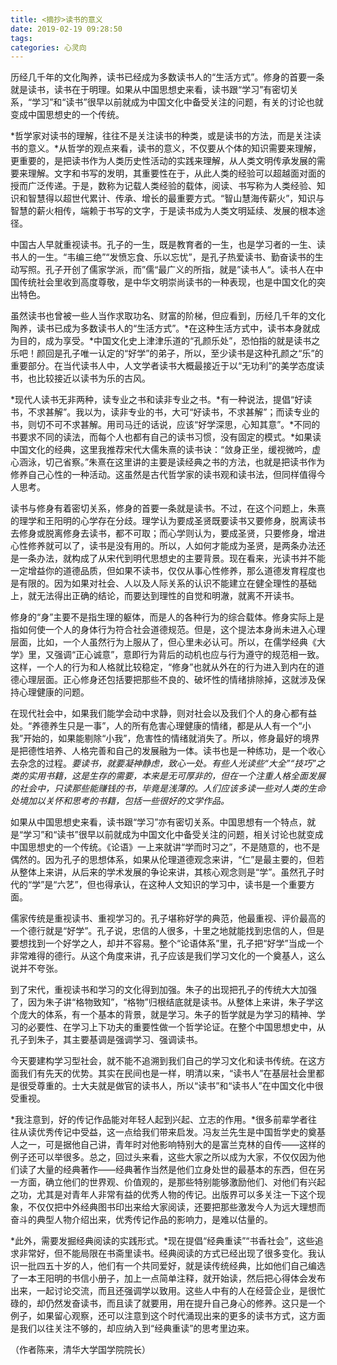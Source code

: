 ```yaml
---
title: <摘抄>读书的意义
date: 2019-02-19 09:28:50
tags:
categories: 心灵向
---
```


历经几千年的文化陶养，读书已经成为多数读书人的“生活方式”。修身的首要一条就是读书，读书在于明理。如果从中国思想史来看，读书跟“学习”有密切关系，“学习”和“读书”很早以前就成为中国文化中备受关注的问题，有关的讨论也就变成中国思想史的一个传统。

*哲学家对读书的理解，往往不是关注读书的种类，或是读书的方法，而是关注读书的意义。*从哲学的观点来看，读书的意义，不仅要从个体的知识需要来理解，更重要的，是把读书作为人类历史性活动的实践来理解，从人类文明传承发展的需要来理解。文字和书写的发明，其重要性在于，从此人类的经验可以超越面对面的授而广泛传递。于是，数称为记载人类经验的载体，阅读、书写称为人类经验、知识和智慧得以超世代累计、传承、增长的最重要方式。“智山慧海传薪火”，知识与智慧的薪火相传，端赖于书写的文字，于是读书成为人类文明延续、发展的根本途径。

中国古人早就重视读书。孔子的一生，既是教育者的一生，也是学习者的一生、读书人的一生。“韦编三绝”“发愤忘食、乐以忘忧”，是孔子热爱读书、勤奋读书的生动写照。孔子开创了儒家学派，而”儒“最广义的所指，就是”读书人“。读书人在中国传统社会里收到高度尊敬，是中华文明崇尚读书的一种表现，也是中国文化的突出特色。

虽然读书也曾被一些人当作求取功名、财富的阶梯，但应看到，历经几千年的文化陶养，读书已成为多数读书人的“生活方式”。*在这种生活方式中，读书本身就成为目的，成为享受。*中国文化史上津津乐道的“孔颜乐处”，恐怕指的就是读书之乐吧！颜回是孔子唯一认定的“好学”的弟子，所以，至少读书是这种孔颜之“乐”的重要部分。在当代读书人中，人文学者读书大概最接近于以“无功利”的美学态度读书，也比较接近以读书为乐的古风。

*现代人读书无非两种，读专业之书和读非专业之书。*有一种说法，提倡“好读书，不求甚解”。我以为，读非专业的书，大可“好读书，不求甚解”；而读专业的书，则切不可不求甚解。用司马迁的话说，应该“好学深思，心知其意”。*不同的书要求不同的读法，而每个人也都有自己的读书习惯，没有固定的模式。*如果读中国文化的经典，这里我推荐宋代大儒朱熹的读书诀：“敛身正坐，缓视微吟，虚心涵泳，切己省察。”朱熹在这里讲的主要是读经典之书的方法，也就是把读书作为修养自己心性的一种活动。这虽然是古代哲学家的读书观和读书法，但同样值得今人思考。

读书与修身有着密切关系，修身的首要一条就是读书。不过，在这个问题上，朱熹的理学和王阳明的心学存在分歧。理学认为要成圣贤既要读书又要修身，脱离读书去修身或脱离修身去读书，都不可取；而心学则认为，要成圣贤，只要修身，增进心性修养就可以了，读书是没有用的。所以，人如何才能成为圣贤，是两条办法还是一条办法，就构成了从宋代到明代思想史的主要背景。现在看来，光读书并不能一定增益你的道德品质，但如果不读书，仅仅从事心性修养，那么道德发育程度也是有限的。因为如果对社会、人以及人际关系的认识不能建立在健全理性的基础上，就无法得出正确的结论，而要达到理性的自觉和明澈，就离不开读书。

修身的“身”主要不是指生理的躯体，而是人的各种行为的综合载体。修身实际上是指如何使一个人的身体行为符合社会道德规范。但是，这个提法本身尚未进入心理层面，比如，一个人虽然行为上服从了，但心里未必认可。所以，在儒学经典《大学》里，又强调“正心诚意”，意即行为背后的动机也应与行为遵守的规范相一致。这样，一个人的行为和人格就比较稳定，“修身”也就从外在的行为进入到内在的道德心理层面。正心修身还包括要把那些不良的、破坏性的情绪排除掉，这就涉及保持心理健康的问题。

在现代社会中，如果我们能学会动中求静，则对社会以及我们个人的身心都有益处。“养德养生只是一事”，人的所有危害心理健康的情绪，都是从人有一个“小我”开始的，如果能剔除“小我”，危害性的情绪就消失了。所以，修身最好的境界是把德性培养、人格完善和自己的发展融为一体。读书也是一种练功，是一个收心去杂念的过程。*要读书，就要凝神静虑，致心一处。有些人光读些“大全”“技巧”之类的实用书籍，这是生存的需要，本来是无可厚非的，但在一个注重人格全面发展的社会中，只读那些能赚钱的书，毕竟是浅薄的。人们应该多读一些对人类的生命处境加以关怀和思考的书籍，包括一些很好的文学作品。*

如果从中国思想史来看，读书跟“学习”亦有密切关系。中国思想有一个特点，就是“学习”和“读书”很早以前就成为中国文化中备受关注的问题，相关讨论也就变成中国思想史的一个传统。《论语》一上来就讲“学而时习之”，不是随意的，也不是偶然的。因为孔子的思想体系，如果从伦理道德观念来讲，“仁”是最主要的，但若从整体上来讲，从后来的学术发展的争论来讲，其核心观念则是“学”。虽然孔子时代的“学”是“六艺”，但也得承认，在这种人文知识的学习中，读书是一个重要方面。

儒家传统是重视读书、重视学习的。孔子堪称好学的典范，他最重视、评价最高的一个德行就是“好学”。孔子说，忠信的人很多，十里之地就能找到忠信的人，但是要想找到一个好学之人，却并不容易。整个“论语体系”里，孔子把“好学”当成一个非常难得的德行。从这个角度来讲，孔子应该是我们学习文化的一个奠基人，这么说并不夸张。

到了宋代，重视读书和学习的文化得到加强。朱子的出现把孔子的传统大大加强了，因为朱子讲“格物致知”，“格物”归根结底就是读书。从整体上来讲，朱子学这个庞大的体系，有一个基本的背景，就是学习。朱子的哲学就是为学习的精神、学习的必要性、在学习上下功夫的重要性做一个哲学论证。在整个中国思想史中，从孔子到朱子，其主要基调是强调学习、强调读书。

今天要建构学习型社会，就不能不追溯到我们自己的学习文化和读书传统。在这方面我们有先天的优势。其实在民间也是一样，明清以来，“读书人”在基层社会里都是很受尊重的。士大夫就是做官的读书人，所以“读书”和“读书人”在中国文化中很受重视。

*我注意到，好的传记作品能对年轻人起到兴起、立志的作用。*很多前辈学者往往从读优秀传记中受益，这一点给我们带来启发。冯友兰先生是中国哲学史的奠基人之一，可是据他自己讲，青年时对他影响特别大的是富兰克林的自传——这样的例子还可以举很多。总之，回过头来看，这些大家之所以成为大家，不仅仅因为他们读了大量的经典著作——经典著作当然是他们立身处世的最基本的东西，但在另一方面，确立他们的世界观、价值观的，是那些特别能够激励他们、对他们有兴起之功，尤其是对青年人非常有益的优秀人物的传记。出版界可以多关注一下这个现象，不仅仅把中外经典图书印出来给大家阅读，还要把那些激发今人为远大理想而奋斗的典型人物介绍出来，优秀传记作品的影响力，是难以估量的。

*此外，需要发掘经典阅读的实践形式。*现在提倡“经典重读”“书香社会”，这些追求非常好，但不能局限在书斋里读书。经典阅读的方式已经出现了很多变化。我认识一批四五十岁的人，他们有一个共同爱好，就是读传统经典，比如他们自己编选了一本王阳明的书信小册子，加上一点简单注释，就开始读，然后把心得体会发布出来，一起讨论交流，而且还强调学以致用。这些人中有的人在经营企业，是很忙碌的，却仍然发奋读书，而且读了就要用，用在提升自己身心的修养。这只是一个例子，如果留心观察，还可以注意到这个时代涌现出来的更多的读书方式，这方面是我们以往关注不够的，却应纳入到“经典重读”的思考里边来。

（作者陈来，清华大学国学院院长） 
